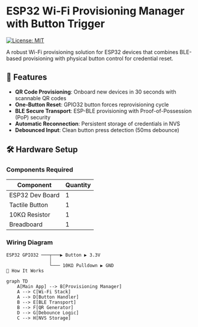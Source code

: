 # ESP32 Wi-Fi Provisioning Manager with Button Trigger

[![License: MIT](https://img.shields.io/badge/License-MIT-yellow.svg)](https://opensource.org/licenses/MIT)

A robust Wi-Fi provisioning solution for ESP32 devices that combines BLE-based provisioning with physical button control for credential reset.

## 📌 Features

- **QR Code Provisioning**: Onboard new devices in 30 seconds with scannable QR codes
- **One-Button Reset**: GPIO32 button forces reprovisioning cycle
- **BLE Secure Transport**: ESP-BLE provisioning with Proof-of-Possession (PoP) security
- **Automatic Reconnection**: Persistent storage of credentials in NVS
- **Debounced Input**: Clean button press detection (50ms debounce)

## 🛠 Hardware Setup

### Components Required
| Component | Quantity |
|-----------|----------|
| ESP32 Dev Board | 1 |
| Tactile Button | 1 |
| 10KΩ Resistor | 1 |
| Breadboard | 1 |

### Wiring Diagram
```text
ESP32 GPIO32 ───┬───▶ Button ▶ 3.3V
                │
                └─── 10KΩ Pulldown ▶ GND
🧠 How It Works

graph TD
    A[Main App] --> B[Provisioning Manager]
    A --> C[Wi-Fi Stack]
    A --> D[Button Handler]
    B --> E[BLE Transport]
    B --> F[QR Generator]
    D --> G[Debounce Logic]
    C --> H[NVS Storage]
